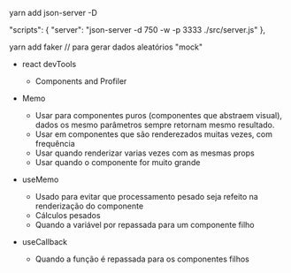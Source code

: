  yarn add json-server -D

  "scripts": {
    "server": "json-server -d 750 -w -p 3333 ./src/server.js"
  },

  yarn add faker // para gerar dados aleatórios "mock"

  - react devTools
    - Components and Profiler

  - Memo
    - Usar para componentes puros (componentes que abstraem visual), dados os mesmo parâmetros sempre retornam mesmo resultado.
    - Usar em componentes que são renderezados muitas vezes, com frequência
    - Usar quando renderizar varias vezes com as mesmas props
    - Usar quando o componente for muito grande

  - useMemo
    - Usado para evitar que processamento pesado seja refeito na renderização do componente
    - Cálculos pesados
    - Quando a variável por repassada para um componente filho
  
  - useCallback
    - Quando a função é repassada para os componentes filhos
